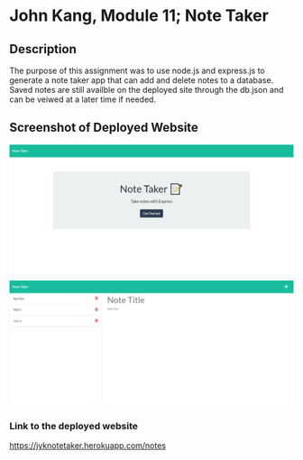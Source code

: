 # John Kang, Module 11; Note Taker 

## Description


The purpose of this assignment was to use node.js and express.js to generate a note taker app that can add and delete notes to a database. Saved notes are still availble on the deployed site through the db.json and can be veiwed at a later time if needed.



## Screenshot of Deployed Website
![Module-11 Screen Shot](./assets/img/Note-Taker.png)
![Module-11 Screen Shot2](./assets/img/note-taker2.png)



### Link to the deployed website
https://jyknotetaker.herokuapp.com/notes